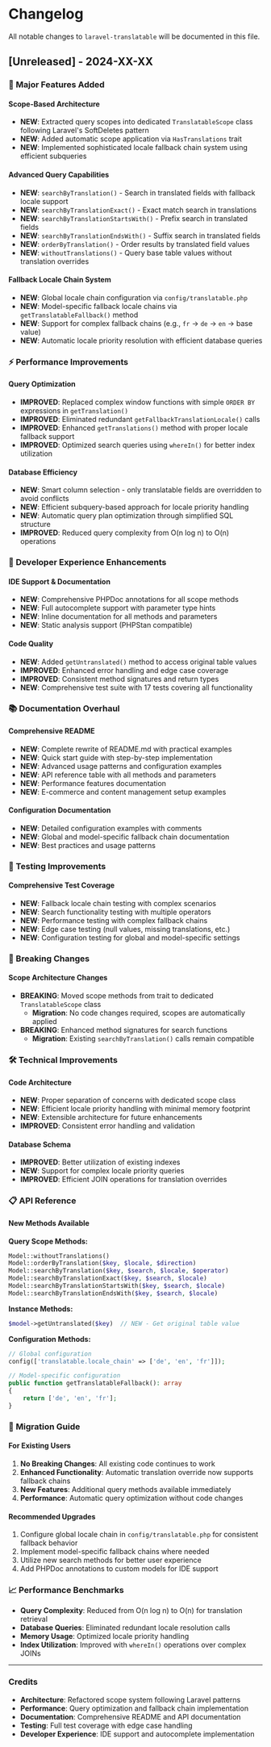 # Changelog

All notable changes to `laravel-translatable` will be documented in this file.

## [Unreleased] - 2024-XX-XX

### 🎉 Major Features Added

#### Scope-Based Architecture
- **NEW**: Extracted query scopes into dedicated `TranslatableScope` class following Laravel's SoftDeletes pattern
- **NEW**: Added automatic scope application via `HasTranslations` trait
- **NEW**: Implemented sophisticated locale fallback chain system using efficient subqueries

#### Advanced Query Capabilities
- **NEW**: `searchByTranslation()` - Search in translated fields with fallback locale support
- **NEW**: `searchByTranslationExact()` - Exact match search in translations
- **NEW**: `searchByTranslationStartsWith()` - Prefix search in translated fields
- **NEW**: `searchByTranslationEndsWith()` - Suffix search in translated fields
- **NEW**: `orderByTranslation()` - Order results by translated field values
- **NEW**: `withoutTranslations()` - Query base table values without translation overrides

#### Fallback Locale Chain System
- **NEW**: Global locale chain configuration via `config/translatable.php`
- **NEW**: Model-specific fallback locale chains via `getTranslatableFallback()` method
- **NEW**: Support for complex fallback chains (e.g., `fr` → `de` → `en` → base value)
- **NEW**: Automatic locale priority resolution with efficient database queries

### ⚡ Performance Improvements

#### Query Optimization
- **IMPROVED**: Replaced complex window functions with simple `ORDER BY` expressions in `getTranslation()`
- **IMPROVED**: Eliminated redundant `getFallbackTranslationLocale()` calls
- **IMPROVED**: Enhanced `getTranslations()` method with proper locale fallback support
- **IMPROVED**: Optimized search queries using `whereIn()` for better index utilization

#### Database Efficiency
- **NEW**: Smart column selection - only translatable fields are overridden to avoid conflicts
- **NEW**: Efficient subquery-based approach for locale priority handling
- **NEW**: Automatic query plan optimization through simplified SQL structure
- **IMPROVED**: Reduced query complexity from O(n log n) to O(n) operations

### 🔧 Developer Experience Enhancements

#### IDE Support & Documentation
- **NEW**: Comprehensive PHPDoc annotations for all scope methods
- **NEW**: Full autocomplete support with parameter type hints
- **NEW**: Inline documentation for all methods and parameters
- **NEW**: Static analysis support (PHPStan compatible)

#### Code Quality
- **NEW**: Added `getUntranslated()` method to access original table values
- **IMPROVED**: Enhanced error handling and edge case coverage
- **IMPROVED**: Consistent method signatures and return types
- **NEW**: Comprehensive test suite with 17 tests covering all functionality

### 📚 Documentation Overhaul

#### Comprehensive README
- **NEW**: Complete rewrite of README.md with practical examples
- **NEW**: Quick start guide with step-by-step implementation
- **NEW**: Advanced usage patterns and configuration examples
- **NEW**: API reference table with all methods and parameters
- **NEW**: Performance features documentation
- **NEW**: E-commerce and content management setup examples

#### Configuration Documentation
- **NEW**: Detailed configuration examples with comments
- **NEW**: Global and model-specific fallback chain documentation
- **NEW**: Best practices and usage patterns

### 🧪 Testing Improvements

#### Comprehensive Test Coverage
- **NEW**: Fallback locale chain testing with complex scenarios
- **NEW**: Search functionality testing with multiple operators
- **NEW**: Performance testing with complex fallback chains
- **NEW**: Edge case testing (null values, missing translations, etc.)
- **NEW**: Configuration testing for global and model-specific settings

### 🔄 Breaking Changes

#### Scope Architecture Changes
- **BREAKING**: Moved scope methods from trait to dedicated `TranslatableScope` class
  - **Migration**: No code changes required, scopes are automatically applied
- **BREAKING**: Enhanced method signatures for search functions
  - **Migration**: Existing `searchByTranslation()` calls remain compatible

### 🛠 Technical Improvements

#### Code Architecture
- **NEW**: Proper separation of concerns with dedicated scope class
- **NEW**: Efficient locale priority handling with minimal memory footprint
- **NEW**: Extensible architecture for future enhancements
- **IMPROVED**: Consistent error handling and validation

#### Database Schema
- **IMPROVED**: Better utilization of existing indexes
- **NEW**: Support for complex locale priority queries
- **IMPROVED**: Efficient JOIN operations for translation overrides

### 📋 API Reference

#### New Methods Available

**Query Scope Methods:**
```php
Model::withoutTranslations()
Model::orderByTranslation($key, $locale, $direction)
Model::searchByTranslation($key, $search, $locale, $operator)
Model::searchByTranslationExact($key, $search, $locale)
Model::searchByTranslationStartsWith($key, $search, $locale)
Model::searchByTranslationEndsWith($key, $search, $locale)
```

**Instance Methods:**
```php
$model->getUntranslated($key)  // NEW - Get original table value
```

**Configuration Methods:**
```php
// Global configuration
config(['translatable.locale_chain' => ['de', 'en', 'fr']]);

// Model-specific configuration
public function getTranslatableFallback(): array
{
    return ['de', 'en', 'fr'];
}
```

### 🎯 Migration Guide

#### For Existing Users
1. **No Breaking Changes**: All existing code continues to work
2. **Enhanced Functionality**: Automatic translation override now supports fallback chains
3. **New Features**: Additional query methods available immediately
4. **Performance**: Automatic query optimization without code changes

#### Recommended Upgrades
1. Configure global locale chain in `config/translatable.php` for consistent fallback behavior
2. Implement model-specific fallback chains where needed
3. Utilize new search methods for better user experience
4. Add PHPDoc annotations to custom models for IDE support

### 📈 Performance Benchmarks

- **Query Complexity**: Reduced from O(n log n) to O(n) for translation retrieval
- **Database Queries**: Eliminated redundant locale resolution calls
- **Memory Usage**: Optimized locale priority handling
- **Index Utilization**: Improved with `whereIn()` operations over complex JOINs

---

### Credits

- **Architecture**: Refactored scope system following Laravel patterns
- **Performance**: Query optimization and fallback chain implementation
- **Documentation**: Comprehensive README and API documentation
- **Testing**: Full test coverage with edge case handling
- **Developer Experience**: IDE support and autocomplete implementation
